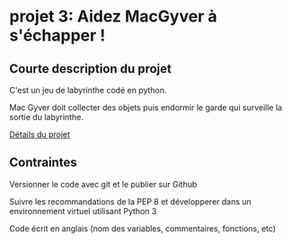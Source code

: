 # projet 3: Aidez MacGyver à s'échapper !
## Courte description du projet
C'est un jeu de labyrinthe codé en python.
>
Mac Gyver doit collecter des objets puis endormir le garde qui surveille la sortie du labyrinthe.
>
[Détails du projet](https://openclassrooms.com/fr/projects/aidez-macgyver-a-sechapper/assignment)
>
## Contraintes
Versionner le code avec git et le publier sur Github
>
Suivre les recommandations de la PEP 8 et développerer dans un environnement virtuel utilisant Python 3
>
Code écrit en anglais (nom des variables, commentaires, fonctions, etc)
